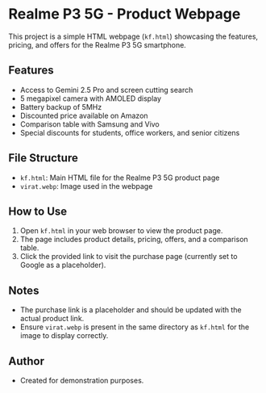 # Realme P3 5G - Product Webpage

This project is a simple HTML webpage (`kf.html`) showcasing the features, pricing, and offers for the Realme P3 5G smartphone.

## Features
- Access to Gemini 2.5 Pro and screen cutting search
- 5 megapixel camera with AMOLED display
- Battery backup of 5MHz
- Discounted price available on Amazon
- Comparison table with Samsung and Vivo
- Special discounts for students, office workers, and senior citizens

## File Structure
- `kf.html`: Main HTML file for the Realme P3 5G product page
- `virat.webp`: Image used in the webpage

## How to Use
1. Open `kf.html` in your web browser to view the product page.
2. The page includes product details, pricing, offers, and a comparison table.
3. Click the provided link to visit the purchase page (currently set to Google as a placeholder).

## Notes
- The purchase link is a placeholder and should be updated with the actual product link.
- Ensure `virat.webp` is present in the same directory as `kf.html` for the image to display correctly.

## Author
- Created for demonstration purposes.

